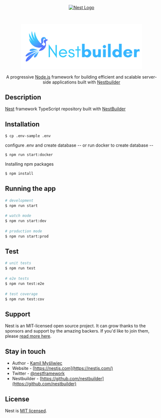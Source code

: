 <p align="center">
  <a href="http://nestjs.com/" target="blank"><img src="https://nestjs.com/img/logo-small.svg" width="200" alt="Nest Logo" /></a>
</p>

<br />

<p align="center">
  <a href="http://nestbuilder.io/" target="blank"><img src="https://github.com/nestbuilder/nestbuilder-media/blob/main/NestBuilder-Transparent.svg" width="400" alt="Nest Builder Logo" /></a>
</p>

[circleci-image]: https://img.shields.io/circleci/build/github/nestjs/nest/master?token=abc123def456
[circleci-url]: https://circleci.com/gh/nestjs/nest

  <p align="center">A progressive <a href="http://nodejs.org" target="_blank">Node.js</a> framework for building efficient and scalable server-side applications built with <a href="http://github.com/nestbuilder" target="_blank">Nestbuilder</a></p>

## Description

[Nest](https://github.com/nestjs/nest) framework TypeScript repository built with [NestBuilder](https://github.com/nestbuilder)

## Installation

```bash
$ cp .env-sample .env
```

configure .env and create database
-- or run docker to create database --

```bash
$ npm run start:docker
```

Installing npm packages

```bash
$ npm install
```

## Running the app

```bash
# development
$ npm run start

# watch mode
$ npm run start:dev

# production mode
$ npm run start:prod
```

## Test

```bash
# unit tests
$ npm run test

# e2e tests
$ npm run test:e2e

# test coverage
$ npm run test:cov
```

## Support

Nest is an MIT-licensed open source project. It can grow thanks to the sponsors and support by the amazing backers. If you'd like to join them, please [read more here](https://docs.nestjs.com/support).

## Stay in touch

- Author - [Kamil Myśliwiec](https://kamilmysliwiec.com)
- Website - [https://nestjs.com](https://nestjs.com/)
- Twitter - [@nestframework](https://twitter.com/nestframework)
- Nestbuilder - [https://github.com/nestbuilder](https://github.com/nestbuilder)

## License

Nest is [MIT licensed](LICENSE).
